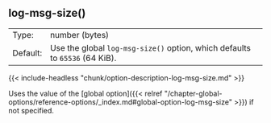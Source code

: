 ---
---
<!-- DISCLAIMER: This file is based on the syslog-ng Open Source Edition documentation https://github.com/balabit/syslog-ng-ose-guides/commit/2f4a52ee61d1ea9ad27cb4f3168b95408fddfdf2 and is used under the terms of The syslog-ng Open Source Edition Documentation License. The file has been modified by Axoflow. -->

## log-msg-size()

|          |                                                                                 |
| -------- | ------------------------------------------------------------------------------- |
| Type:    | number (bytes)                                                                  |
| Default: | Use the global `log-msg-size()` option, which defaults to `65536` (64 KiB). |

{{< include-headless "chunk/option-description-log-msg-size.md" >}}

Uses the value of the [global option]({{< relref "/chapter-global-options/reference-options/_index.md#global-option-log-msg-size" >}}) if not specified.
